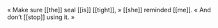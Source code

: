 « Make sure [[the]] seal [[is]] [[tight]], » [[she]] reminded [[me]]. « And don’t [[stop]] using it. »